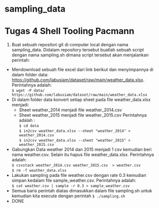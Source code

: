 # sampling_data
Tugas 4  Shell Tooling Pacmann
======================================================
1. Buat sebuah repositori git di computer local dengan nama sampling_data. Didalam repository tersebut buatlah sebuah script dengan nama sampling.sh dimana script tersebut akan menjalankan perintah:
  * Mendownload sebuah file excel dari link berikut dan menyimpannya di dalam folder data: https://github.com/labusiam/dataset/raw/main/weather_data.xlsx. Perintahnya adalah: <br/> 
  ``` $ wget -P data/ https://github.com/labusiam/dataset/raw/main/weather_data.xlsx ```
  * Di dalam folder data konvert setiap sheet pada file weather_data.xlsx menjadi:
    - Sheet weather_2014 menjadi file weather_2014.csv
    - Sheet weather_2015 menjadi file weather_2015.csv
    Perintahnya adalah : <br/> 
     ```$ cd data``` <br/> 
     ```$ in2csv weather_data.xlsx --sheet "weather_2014" > weather_2014.csv``` <br/> 
     ```$ in2csv weather_data.xlsx --sheet "weather_2015" > weather_2015.csv``` <br/> 
  * Gabungkan Data weather 2014 dan 2015 menjadi 1 csv kemudian beri nama weather.csv. Selain itu hapus file weather_data.xlsx. Perintahnya adalah: <br/> 
   ```$ csvstack weather_2014.csv weather_2015.csv  > weather.csv```<br/> 
    ```$ rm -f weather_data.xlsx```<br/> 
  * Lakukan sampling pada file weather.csv dengan rate 0.3 kemudian simpan kedalam file sample_weather.csv. Perintahnya adalah: <br/> 
   ```$ cat weather.csv | sample -r 0.3 > sample_weather.csv```
   * Semua baris perintah diatas dimasukkan dalam file sampling.sh untuk kemudian kita execute dengan perintah ``` $ ./sampling.sh ```
   * DONE
